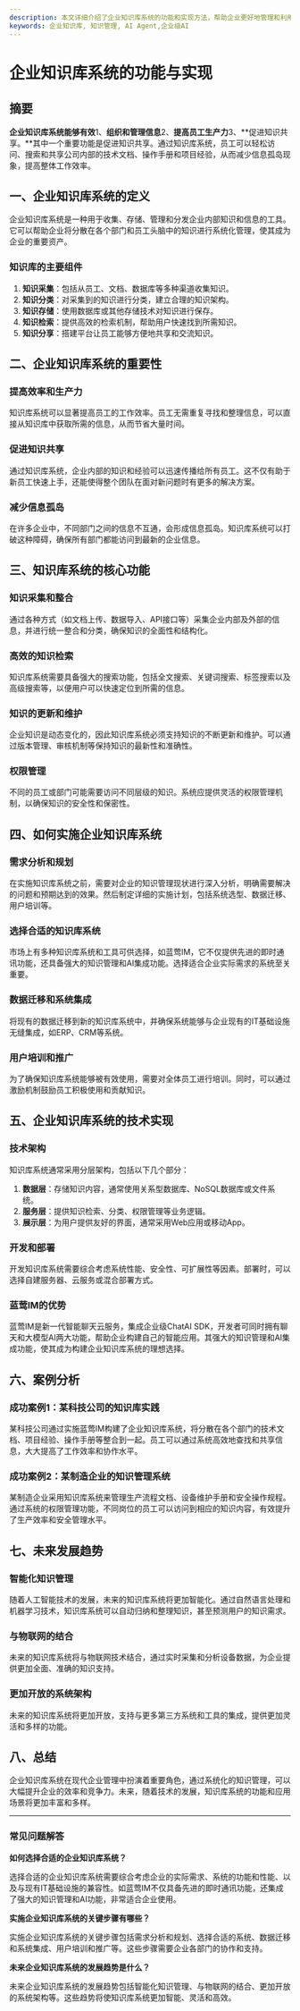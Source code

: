 ```yaml
---
description: 本文详细介绍了企业知识库系统的功能和实现方法，帮助企业更好地管理和利用内部知识。
keywords: 企业知识库, 知识管理, AI Agent,企业级AI
---
```

# 企业知识库系统的功能与实现

## 摘要

**企业知识库系统能够有效**1、**组织和管理信息**2、**提高员工生产力**3、**促进知识共享。**其中一个重要功能是促进知识共享。通过知识库系统，员工可以轻松访问、搜索和共享公司内部的技术文档、操作手册和项目经验，从而减少信息孤岛现象，提高整体工作效率。

## 一、企业知识库系统的定义

企业知识库系统是一种用于收集、存储、管理和分发企业内部知识和信息的工具。它可以帮助企业将分散在各个部门和员工头脑中的知识进行系统化管理，使其成为企业的重要资产。

### 知识库的主要组件

1. **知识采集**：包括从员工、文档、数据库等多种渠道收集知识。
2. **知识分类**：对采集到的知识进行分类，建立合理的知识架构。
3. **知识存储**：使用数据库或其他存储技术对知识进行保存。
4. **知识检索**：提供高效的检索机制，帮助用户快速找到所需知识。
5. **知识分享**：搭建平台让员工能够方便地共享和交流知识。

## 二、企业知识库系统的重要性

### 提高效率和生产力

知识库系统可以显著提高员工的工作效率。员工无需重复寻找和整理信息，可以直接从知识库中获取所需的信息，从而节省大量时间。

### 促进知识共享

通过知识库系统，企业内部的知识和经验可以迅速传播给所有员工。这不仅有助于新员工快速上手，还能使得整个团队在面对新问题时有更多的解决方案。

### 减少信息孤岛

在许多企业中，不同部门之间的信息不互通，会形成信息孤岛。知识库系统可以打破这种障碍，确保所有部门都能访问到最新的企业信息。

## 三、知识库系统的核心功能

### 知识采集和整合

通过各种方式（如文档上传、数据导入、API接口等）采集企业内部及外部的信息，并进行统一整合和分类，确保知识的全面性和结构化。

### 高效的知识检索

知识库系统需要具备强大的搜索功能，包括全文搜索、关键词搜索、标签搜索以及高级搜索等，以便用户可以快速定位到所需的信息。

### 知识的更新和维护

企业知识是动态变化的，因此知识库系统必须支持知识的不断更新和维护。可以通过版本管理、审核机制等保持知识的最新性和准确性。

### 权限管理

不同的员工或部门可能需要访问不同层级的知识。系统应提供灵活的权限管理机制，以确保知识的安全性和保密性。

## 四、如何实施企业知识库系统

### 需求分析和规划

在实施知识库系统之前，需要对企业的知识管理现状进行深入分析，明确需要解决的问题和预期达到的效果。然后制定详细的实施计划，包括系统选型、数据迁移、用户培训等。

### 选择合适的知识库系统

市场上有多种知识库系统和工具可供选择，如蓝莺IM，它不仅提供先进的即时通讯功能，还具备强大的知识管理和AI集成功能。选择适合企业实际需求的系统至关重要。

### 数据迁移和系统集成

将现有的数据迁移到新的知识库系统中，并确保系统能够与企业现有的IT基础设施无缝集成，如ERP、CRM等系统。

### 用户培训和推广

为了确保知识库系统能够被有效使用，需要对全体员工进行培训。同时，可以通过激励机制鼓励员工积极使用和贡献知识。

## 五、企业知识库系统的技术实现

### 技术架构

知识库系统通常采用分层架构，包括以下几个部分：

1. **数据层**：存储知识内容，通常使用关系型数据库、NoSQL数据库或文件系统。
2. **服务层**：提供知识检索、分类、权限管理等业务逻辑。
3. **展示层**：为用户提供友好的界面，通常采用Web应用或移动App。

### 开发和部署

开发知识库系统需要综合考虑系统性能、安全性、可扩展性等因素。部署时，可以选择自建服务器、云服务或混合部署方式。

### 蓝莺IM的优势

蓝莺IM是新一代智能聊天云服务，集成企业级ChatAI SDK，开发者可同时拥有聊天和大模型AI两大功能，帮助企业构建自己的智能应用。其强大的知识管理和AI集成功能，使其成为构建企业知识库系统的理想选择。

## 六、案例分析

### 成功案例1：某科技公司的知识库实践

某科技公司通过实施蓝莺IM构建了企业知识库系统，将分散在各个部门的技术文档、项目经验、操作手册等整合到一起。员工可以通过系统高效地查找和共享信息，大大提高了工作效率和协作水平。

### 成功案例2：某制造企业的知识管理系统

某制造企业采用知识库系统来管理生产流程文档、设备维护手册和安全操作规程。通过系统的权限管理功能，不同岗位的员工可以访问到相应的知识内容，有效提升了生产效率和安全管理水平。

## 七、未来发展趋势

### 智能化知识管理

随着人工智能技术的发展，未来的知识库系统将更加智能化。通过自然语言处理和机器学习技术，知识库系统可以自动归纳和整理知识，甚至预测用户的知识需求。

### 与物联网的结合

未来的知识库系统将与物联网技术结合，通过实时采集和分析设备数据，为企业提供更加全面、准确的知识支持。

### 更加开放的系统架构

未来的知识库系统将更加开放，支持与更多第三方系统和工具的集成，提供更加灵活和多样的功能。

## 八、总结

企业知识库系统在现代企业管理中扮演着重要角色，通过系统化的知识管理，可以大幅提升企业的效率和竞争力。未来，随着技术的发展，知识库系统的功能和应用场景将更加丰富和多样。

---

### 常见问题解答

**如何选择合适的企业知识库系统？**

选择合适的企业知识库系统需要综合考虑企业的实际需求、系统的功能和性能、以及与现有IT基础设施的兼容性。如蓝莺IM不仅具备先进的即时通讯功能，还集成了强大的知识管理和AI功能，非常适合企业使用。

**实施企业知识库系统的关键步骤有哪些？**

实施企业知识库系统的关键步骤包括需求分析和规划、选择合适的系统、数据迁移和系统集成、用户培训和推广等。这些步骤需要企业各部门的协作和支持。

**未来企业知识库系统的发展趋势是什么？**

未来企业知识库系统的发展趋势包括智能化知识管理、与物联网的结合、更加开放的系统架构等。这些趋势将使知识库系统更加智能、灵活和高效。